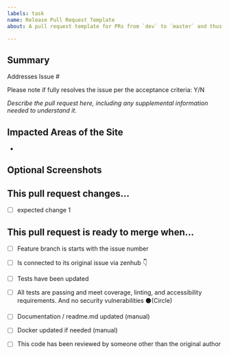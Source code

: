 ```yaml
---
labels: task
name: Release Pull Request Template
about: A pull request template for PRs from `dev` to `master` and thus release to production

---
```


## Summary
Addresses Issue # 

Please note if fully resolves the issue per the acceptance criteria: Y/N

*Describe the pull request here, including any supplemental information needed to understand it.*

## Impacted Areas of the Site
- 

## Optional Screenshots

## This pull request changes...
- [ ] expected change 1

## This pull request is ready to merge when...
- [ ] Feature branch is starts with the issue number
- [ ] Is connected to its original issue via zenhub 👇
- [ ] Tests have been updated 
- [ ] All tests are passing and meet coverage, linting, and accessibility requirements. And no security vulnerabilities ⚫️(Circle)
- [ ] Documentation / readme.md updated (manual)
- [ ] Docker updated if needed (manual)
- [ ] This code has been reviewed by someone other than the original author

